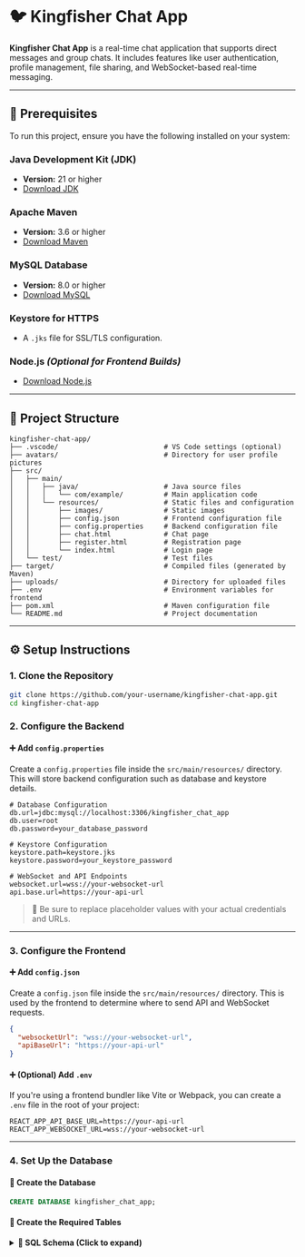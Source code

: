 # 🐦 Kingfisher Chat App

**Kingfisher Chat App** is a real-time chat application that supports direct messages and group chats. It includes features like user authentication, profile management, file sharing, and WebSocket-based real-time messaging.

---

## 🔧 Prerequisites

To run this project, ensure you have the following installed on your system:

### Java Development Kit (JDK)
- **Version:** 21 or higher  
- [Download JDK](https://www.oracle.com/java/technologies/javase-downloads.html)

### Apache Maven
- **Version:** 3.6 or higher  
- [Download Maven](https://maven.apache.org/download.cgi)

### MySQL Database
- **Version:** 8.0 or higher  
- [Download MySQL](https://dev.mysql.com/downloads/installer/)

### Keystore for HTTPS
- A `.jks` file for SSL/TLS configuration.

### Node.js *(Optional for Frontend Builds)*
- [Download Node.js](https://nodejs.org/)

---

## 📁 Project Structure
```
kingfisher-chat-app/
├── .vscode/                          # VS Code settings (optional)
├── avatars/                          # Directory for user profile pictures
├── src/
│   ├── main/
│   │   ├── java/                     # Java source files
│   │   │   └── com/example/          # Main application code
│   │   └── resources/                # Static files and configuration
│   │       ├── images/               # Static images
│   │       ├── config.json           # Frontend configuration file
│   │       ├── config.properties     # Backend configuration file
│   │       ├── chat.html             # Chat page
│   │       ├── register.html         # Registration page
│   │       └── index.html            # Login page
│   └── test/                         # Test files
├── target/                           # Compiled files (generated by Maven)
├── uploads/                          # Directory for uploaded files
├── .env                              # Environment variables for frontend
├── pom.xml                           # Maven configuration file
└── README.md                         # Project documentation
```

---

## ⚙️ Setup Instructions

### 1. Clone the Repository

```bash
git clone https://github.com/your-username/kingfisher-chat-app.git
cd kingfisher-chat-app
```

### 2. Configure the Backend

#### ➕ Add `config.properties`

Create a `config.properties` file inside the `src/main/resources/` directory. This will store backend configuration such as database and keystore details.

```properties
# Database Configuration
db.url=jdbc:mysql://localhost:3306/kingfisher_chat_app
db.user=root
db.password=your_database_password

# Keystore Configuration
keystore.path=keystore.jks
keystore.password=your_keystore_password

# WebSocket and API Endpoints
websocket.url=wss://your-websocket-url
api.base.url=https://your-api-url
```

> 📝 Be sure to replace placeholder values with your actual credentials and URLs.

---

### 3. Configure the Frontend

#### ➕ Add `config.json`

Create a `config.json` file inside the `src/main/resources/` directory. This is used by the frontend to determine where to send API and WebSocket requests.

```json
{
  "websocketUrl": "wss://your-websocket-url",
  "apiBaseUrl": "https://your-api-url"
}
```

#### ➕ (Optional) Add `.env`

If you're using a frontend bundler like Vite or Webpack, you can create a `.env` file in the root of your project:

```env
REACT_APP_API_BASE_URL=https://your-api-url
REACT_APP_WEBSOCKET_URL=wss://your-websocket-url
```

---

### 4. Set Up the Database

#### 🧱 Create the Database

```sql
CREATE DATABASE kingfisher_chat_app;
```

#### 🧩 Create the Required Tables

<details> <summary><strong>📄 SQL Schema (Click to expand)</strong></summary>
```sql
CREATE TABLE ZAK_USERS (
    ID INT AUTO_INCREMENT PRIMARY KEY,
    USERNAME VARCHAR(255) UNIQUE NOT NULL,
    PASSWORD VARCHAR(255) NOT NULL,
    PROFILE_PICTURE VARCHAR(255) DEFAULT NULL
);

CREATE TABLE ZAK_DIRECT_MESSAGES (
    CHAT_ID INT AUTO_INCREMENT PRIMARY KEY,
    USER1_ID INT NOT NULL,
    USER2_ID INT NOT NULL,
    FOREIGN KEY (USER1_ID) REFERENCES ZAK_USERS(ID),
    FOREIGN KEY (USER2_ID) REFERENCES ZAK_USERS(ID)
);

CREATE TABLE ZAK_GROUPS (
    ID INT AUTO_INCREMENT PRIMARY KEY,
    NAME VARCHAR(255) NOT NULL,
    CREATED_BY INT NOT NULL,
    CREATED_AT TIMESTAMP DEFAULT CURRENT_TIMESTAMP,
    FOREIGN KEY (CREATED_BY) REFERENCES ZAK_USERS(ID) ON DELETE CASCADE
);

CREATE TABLE ZAK_GROUP_MEMBERS (
    GROUP_ID INT NOT NULL,
    USER_ID INT NOT NULL,
    JOINED_AT TIMESTAMP DEFAULT CURRENT_TIMESTAMP,
    PRIMARY KEY (GROUP_ID, USER_ID),
    FOREIGN KEY (GROUP_ID) REFERENCES ZAK_GROUPS(ID) ON DELETE CASCADE,
    FOREIGN KEY (USER_ID) REFERENCES ZAK_USERS(ID) ON DELETE CASCADE
);

CREATE TABLE ZAK_MESSAGES (
    ID INT AUTO_INCREMENT PRIMARY KEY,
    USER_ID INT NOT NULL,
    MESSAGE TEXT NOT NULL,
    CHAT_ID INT DEFAULT NULL,
    GROUP_ID INT DEFAULT NULL,
    MESSAGE_TYPE VARCHAR(10) DEFAULT 'text',
    TIMESTAMP TIMESTAMP DEFAULT CURRENT_TIMESTAMP,
    FOREIGN KEY (USER_ID) REFERENCES ZAK_USERS(ID),
    FOREIGN KEY (CHAT_ID) REFERENCES ZAK_DIRECT_MESSAGES(CHAT_ID) ON DELETE CASCADE,
    FOREIGN KEY (GROUP_ID) REFERENCES ZAK_GROUPS(ID) ON DELETE CASCADE
);
```
</details>

---

## 🚀 Running the App

To compile and run the server:

```bash
mvn clean install
mvn exec:java -Dexec.mainClass="com.example.MojServer"
```

Make sure your MySQL server is running and the `config.properties` is properly configured.

---

## ✨ Features

- 🧑‍💻 Real-time messaging using WebSockets
- 🔐 Secure login and registration
- 💬 Direct and group chat support
- 📁 File and media sharing
- 🖼️ Profile picture support
- 🧪 JUnit testable architecture

---

## 🛡️ Security

- SSL/TLS enabled via `.jks` keystore
- Passwords stored securely (e.g., hashed)
- Input sanitization and user session validation

---

## 📸 Screenshots

> *(Optional section — add screenshots of your UI here)*

---

## 📄 License

This project is licensed under the MIT License. See the `LICENSE` file for details.
